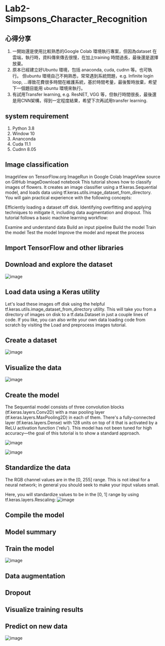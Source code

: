 # Lab2-Simpsons_Character_Recognition

## 心得分享
1. 一開始還是使用比較熟悉的Google Colab 環境執行專案，但因為dataset 在雲端，執行時，資料傳來傳去很慢，在加上training 時間過長，最後還是選擇放棄。
2. 原本已經建立好Ubuntu 環境，包括 anaconda, cuda, cudnn 等。也可執行。
      但ubuntu 環境自己不夠熟悉，常常遇到系統問題，e.g. Infinite login loop, …導致花費很多時間在維護系統，基於時間考量，最後暫時放棄，希望下一個題目能用	ubuntu 環境來執行。
3. 有試用Transfer learning, e.g. ResNET, VGG 等，但執行時間很長，最後還是用CNN架構，得到一定程度結果，希望下次再試用transfer learning.  





## system requirement
1. Python 3.8
2. Window 10
3. Ananconda
4. Cuda 11.1
5. Cudnn 8.05



## Image classification
ImageView on TensorFlow.org	ImageRun in Google Colab	ImageView source on GitHub	ImageDownload notebook
This tutorial shows how to classify images of flowers. It creates an image classifier using a tf.keras.Sequential model, and loads data using tf.keras.utils.image_dataset_from_directory. You will gain practical experience with the following concepts:

Efficiently loading a dataset off disk.
Identifying overfitting and applying techniques to mitigate it, including data augmentation and dropout.
This tutorial follows a basic machine learning workflow:

Examine and understand data
Build an input pipeline
Build the model
Train the model
Test the model
Improve the model and repeat the process


## Import TensorFlow and other libraries

## Download and explore the dataset
![image](https://user-images.githubusercontent.com/93765298/147432870-32bc1a5f-1331-4f0f-b784-81afa9ded9d2.png)


## Load data using a Keras utility

Let's load these images off disk using the helpful tf.keras.utils.image_dataset_from_directory utility. This will take you from a directory of images on disk to a tf.data.Dataset in just a couple lines of code. If you like, you can also write your own data loading code from scratch by visiting the Load and preprocess images tutorial.

## Create a dataset


![image](https://user-images.githubusercontent.com/93765298/147432769-1a9eeb36-fe92-4529-bdee-f144c3a4b107.png)


## Visualize the data
![image](https://user-images.githubusercontent.com/93765298/147376625-33f7f1f0-1efd-4d13-8960-0706aa0702b5.png)

## Create the model
The Sequential model consists of three convolution blocks (tf.keras.layers.Conv2D) with a max pooling layer (tf.keras.layers.MaxPooling2D) in each of them. There's a fully-connected layer (tf.keras.layers.Dense) with 128 units on top of it that is activated by a ReLU activation function ('relu'). This model has not been tuned for high accuracy—the goal of this tutorial is to show a standard approach.

![image](https://user-images.githubusercontent.com/93765298/147432847-128ff193-990f-42d7-820e-6cf701ef4cc9.png)


![image](https://user-images.githubusercontent.com/93765298/147432912-0a98c4ba-77be-4247-b7a2-6706068a04e1.png)


## Standardize the data
The RGB channel values are in the [0, 255] range. This is not ideal for a neural network; in general you should seek to make your input values small.

Here, you will standardize values to be in the [0, 1] range by using tf.keras.layers.Rescaling:
![image](https://user-images.githubusercontent.com/93765298/147432930-d76b665e-38e5-46f1-b390-d51df5e23da1.png)

## Compile the model
## Model summary
## Train the model
![image](https://user-images.githubusercontent.com/93765298/147432939-c6d5a98c-4545-447e-bf09-2eb6de3c6813.png)

## Data augmentation
## Dropout
## Visualize training results
## Predict on new data
![image](https://user-images.githubusercontent.com/93765298/147432949-f1a3bf95-184d-4003-9daf-017168d8be50.png)




